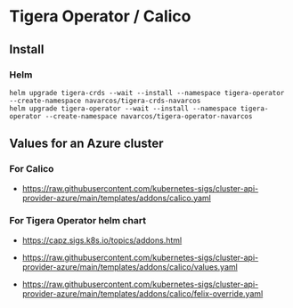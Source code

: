 # Tigera Operator / Calico

## Install

### Helm
```shell
helm upgrade tigera-crds --wait --install --namespace tigera-operator --create-namespace navarcos/tigera-crds-navarcos
helm upgrade tigera-operator --wait --install --namespace tigera-operator --create-namespace navarcos/tigera-operator-navarcos
```

## Values for an Azure cluster

### For Calico

- https://raw.githubusercontent.com/kubernetes-sigs/cluster-api-provider-azure/main/templates/addons/calico.yaml

### For Tigera Operator helm chart

- https://capz.sigs.k8s.io/topics/addons.html

- https://raw.githubusercontent.com/kubernetes-sigs/cluster-api-provider-azure/main/templates/addons/calico/values.yaml

- https://raw.githubusercontent.com/kubernetes-sigs/cluster-api-provider-azure/main/templates/addons/calico/felix-override.yaml
